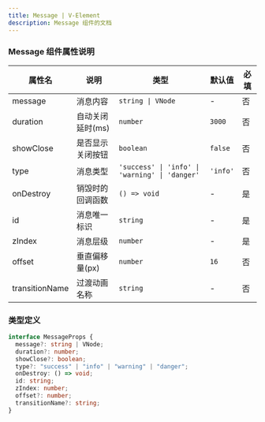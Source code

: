 ```yaml
---
title: Message | V-Element
description: Message 组件的文档
---
```


### Message 组件属性说明

| 属性名         | 说明             | 类型                                           | 默认值   | 必填 |
| -------------- | ---------------- | ---------------------------------------------- | -------- | ---- |
| message        | 消息内容         | `string \| VNode`                              | -        | 否   |
| duration       | 自动关闭延时(ms) | `number`                                       | `3000`   | 否   |
| showClose      | 是否显示关闭按钮 | `boolean`                                      | `false`  | 否   |
| type           | 消息类型         | `'success' \| 'info' \| 'warning' \| 'danger'` | `'info'` | 否   |
| onDestroy      | 销毁时的回调函数 | `() => void`                                   | -        | 是   |
| id             | 消息唯一标识     | `string`                                       | -        | 是   |
| zIndex         | 消息层级         | `number`                                       | -        | 是   |
| offset         | 垂直偏移量(px)   | `number`                                       | `16`     | 否   |
| transitionName | 过渡动画名称     | `string`                                       | -        | 否   |

### 类型定义

```typescript
interface MessageProps {
  message?: string | VNode;
  duration?: number;
  showClose?: boolean;
  type?: "success" | "info" | "warning" | "danger";
  onDestroy: () => void;
  id: string;
  zIndex: number;
  offset?: number;
  transitionName?: string;
}
```
